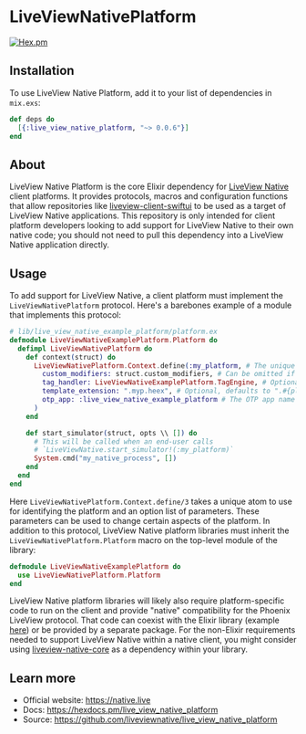 # LiveViewNativePlatform

 [![Hex.pm](https://img.shields.io/hexpm/v/live_view_native_platform.svg)](https://hex.pm/packages/live_view_native_platform)

## Installation

To use LiveView Native Platform, add it to your list of dependencies in `mix.exs`:

```elixir
def deps do
  [{:live_view_native_platform, "~> 0.0.6"}]
end
```

## About

LiveView Native Platform is the core Elixir dependency for [LiveView Native](https://github.com/liveview-native/live_view_native) client platforms. It provides protocols, macros and configuration functions that allow repositories like [liveview-client-swiftui](https://github.com/liveview-native/liveview-client-swiftui) to be used as a target of LiveView Native applications. This repository is only intended for client platform developers looking to add support for LiveView Native to their own native code; you should not need to pull this dependency into a LiveView Native application directly.

## Usage

To add support for LiveView Native, a client platform must implement the `LiveViewNativePlatform` protocol. Here's a barebones example of a module that implements this protocol:

```elixir
# lib/live_view_native_example_platform/platform.ex
defmodule LiveViewNativeExamplePlatform.Platform do
  defimpl LiveViewNativePlatform do
    def context(struct) do
      LiveViewNativePlatform.Context.define(:my_platform, # The unique `platform_id`
        custom_modifiers: struct.custom_modifiers, # Can be omitted if custom modifiers should not be supported
        tag_handler: LiveViewNativeExamplePlatform.TagEngine, # Optional, defaults to `LiveViewNative.TagEngine`
        template_extension: ".myp.heex", # Optional, defaults to ".#{platform_id}.heex"
        otp_app: :live_view_native_example_platform # The OTP app name of your platform library
      )
    end

    def start_simulator(struct, opts \\ []) do
      # This will be called when an end-user calls
      # `LiveViewNative.start_simulator!(:my_platform)`
      System.cmd("my_native_process", [])
    end
  end
end
```

Here `LiveViewNativePlatform.Context.define/3` takes a unique atom to use for identifying the platform and an option list of parameters. These parameters can be used to change certain aspects of the platform. In addition to this protocol, LiveView Native platform libraries must inherit the `LiveViewNativePlatform.Platform` macro on the top-level module of the library:

```elixir
defmodule LiveViewNativeExamplePlatform do
  use LiveViewNativePlatform.Platform
end
```

LiveView Native platform libraries will likely also require platform-specific code to run on the client and provide "native" compatibility for the Phoenix LiveView protocol. That code can coexist with the Elixir library (example [here](https://github.com/liveview-native/liveview-client-swiftui)) or be provided by a separate package. For the non-Elixir requirements needed to support LiveView Native within a native client, you might consider using [liveview-native-core](https://github.com/liveview-native/liveview-native-core) as a dependency within your library.

## Learn more

  * Official website: https://native.live
  * Docs: https://hexdocs.pm/live_view_native_platform
  * Source: https://github.com/liveviewnative/live_view_native_platform
